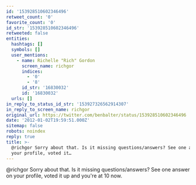 ```yaml
---
id: '153928510602346496'
retweet_count: '0'
favorite_count: '0'
id_str: '153928510602346496'
retweeted: false
entities:
  hashtags: []
  symbols: []
  user_mentions:
    - name: Richelle "Rich" Gordon
      screen_name: richgor
      indices:
        - '0'
        - '8'
      id_str: '16830032'
      id: '16830032'
  urls: []
in_reply_to_status_id_str: '153927326562914307'
in_reply_to_screen_name: richgor
original_url: https://twitter.com/benbalter/status/153928510602346496
date: '2012-01-02T19:59:51.000Z'
sitemap: false
robots: noindex
reply: true
title: >-
  @richgor Sorry about that. Is it missing questions/answers? See one answer on
  your profile, voted it…
---
```


@richgor Sorry about that. Is it missing questions/answers? See one answer on your profile, voted it up and you're at 10 now.